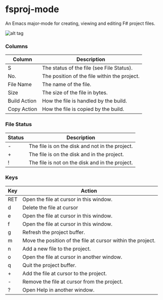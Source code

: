 # fsproj-mode

An Emacs major-mode for creating, viewing and editing F# project files.

![alt tag](https://raw.github.com/simontcousins/fsproj-mode/master/screen-shot.png)

### Columns

Column | Description
------ | -----------
S | The status of the file (see File Status).
No. | The position of the file within the project.
File Name | The name of the file.
Size | The size of the file in bytes.
Build Action | How the file is handled by the build.
Copy Action | How the file is copied by the build.


### File Status

Status | Description
------ | -----------
- | The file is on the disk and not in the project.
+ | The file is on the disk and in the project.
! | The file is not on the disk and in the project.

### Keys

Key | Action
--- | ------
RET | Open the file at cursor in this window.
d | Delete the file at cursor
e | Open the file at cursor in this window.
f | Open the file at cursor in this window.
g | Refresh the project buffer.
m | Move the position of the file at cursor within the project.
n | Add a new file to the project.
o | Open the file at cursor in another window.
q | Quit the project buffer.
+ | Add the file at cursor to the project.
- | Remove the file at cursor from the project.
? | Open Help in another window.
